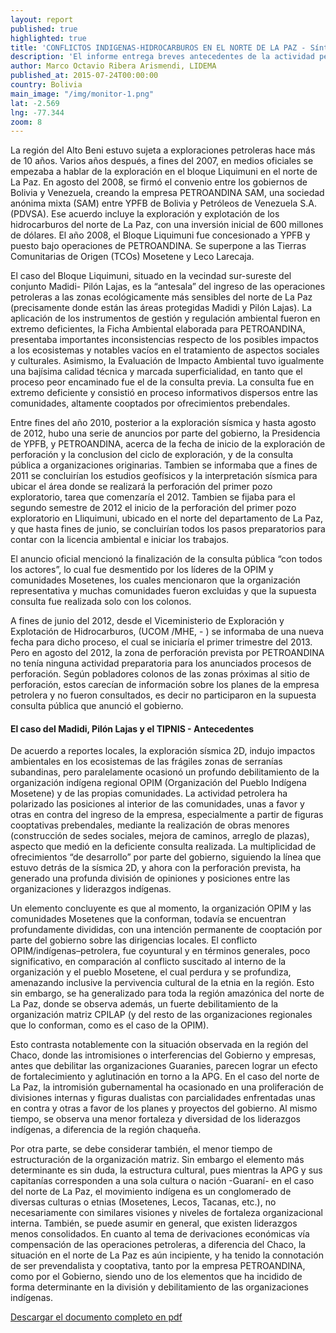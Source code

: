```yaml
---
layout: report
published: true
highlighted: true
title: 'CONFLICTOS INDIGENAS-HIDROCARBUROS EN EL NORTE DE LA PAZ - Síntesis'
description: 'El informe entrega breves antecedentes de la actividad petrolera en la zona y analiza el caso del Madidi, Pilón Lajas y el TIPNIS; proporcionando antecedentes del conflicto que estas actividades generaron con la organización indígena regional OPIM (Organización del Pueblo Indígena Mosetene) y la CPILAP (Confederación de Pueblos Indígenas de La Paz), que agrupa a los pueblos indígenas Mosetene, Chimane, Leco, Tacana, entre otros.'
author: Marco Octavio Ribera Arismendi, LIDEMA
published_at: 2015-07-24T00:00:00
country: Bolivia
main_image: "/img/monitor-1.png"
lat: -2.569
lng: -77.344
zoom: 8
---
```

La región del Alto Beni estuvo sujeta a exploraciones petroleras hace más de 10 años. 
Varios años después, a fines del 2007, en medios oficiales se empezaba a hablar de la 
exploración en el bloque Liquimuni en el norte de La Paz. En agosto del 2008, se firmó 
el convenio entre los gobiernos de Bolivia y Venezuela, creando la empresa 
PETROANDINA SAM, una sociedad anónima mixta (SAM) entre YPFB de Bolivia y 
Petróleos de Venezuela S.A. (PDVSA). Ese acuerdo incluye la exploración y explotación 
de los hidrocarburos del norte de La Paz, con una inversión inicial de 600 millones de 
dólares. El año 2008, el Bloque Liquimuni fue concesionado a YPFB y puesto bajo 
operaciones de PETROANDINA. Se superpone a las Tierras Comunitarias de Origen (TCOs) Mosetene y Leco Larecaja. 

El caso del Bloque Liquimuni, situado en la vecindad sur-sureste del conjunto Madidi-
Pilón Lajas, es la “antesala” del ingreso de las operaciones petroleras a las zonas 
ecológicamente más sensibles del norte de La Paz (precisamente donde están las áreas 
protegidas Madidi y Pilón Lajas). La aplicación de los instrumentos de gestión y regulación ambiental 
fueron en extremo deficientes, la Ficha Ambiental elaborada para PETROANDINA, 
presentaba importantes inconsistencias respecto de los posibles impactos a los 
ecosistemas y notables vacíos en el tratamiento de aspectos sociales y culturales. 
Asimismo, la Evaluación de Impacto Ambiental tuvo igualmente una bajísima calidad 
técnica y marcada superficialidad, en tanto que el proceso peor encaminado fue el de 
la consulta previa. La consulta fue en extremo deficiente y consistió en proceso 
informativos dispersos entre las comunidades, altamente cooptados por ofrecimientos 
prebendales.

Entre fines del año 2010, posterior a la exploración sísmica y hasta agosto de 2012, hubo una serie de anuncios por parte del gobierno, la Presidencia de YPFB, y PETROANDINA, acerca de la fecha de inicio de la exploración de perforación y la conclusion del ciclo de exploración, y de la consulta pública a organizaciones originarias. Tambien se informaba que a fines de 2011 se concluirían los estudios geofísicos y la interpretación sísmica para ubicar el área donde se realizará la perforación del primer pozo exploratorio, tarea que comenzaría el 2012.  Tambien se fijaba para el segundo semestre de 2012 el inicio de la perforación del primer pozo exploratorio en Lliquimuni, ubicado en el norte del departamento de La Paz, y que hasta fines de 
junio, se concluirían todos los pasos preparatorios para contar con la licencia 
ambiental e iniciar los trabajos.

El anuncio oficial mencionó la finalización de la consulta pública “con todos 
los actores”, lo cual fue desmentido por los líderes de la OPIM y comunidades 
Mosetenes, los cuales mencionaron que la organización representativa y muchas 
comunidades fueron excluidas y que la supuesta consulta fue realizada solo con los 
colonos.

A fines de junio del 2012, desde el Viceministerio de Exploración 
y Explotación de Hidrocarburos, (UCOM /MHE, - ) se informaba 
de una nueva fecha para dicho proceso, el cual se iniciaría el primer trimestre del 
2013. Pero en agosto del 2012, la zona de perforación prevista por PETROANDINA no tenía ninguna actividad preparatoria para los 
anunciados procesos de perforación. Según pobladores colonos de las zonas próximas 
al sitio de perforación, estos carecían de información sobre los planes de la empresa 
petrolera y no fueron consultados, es decir no participaron en la supuesta consulta 
pública que anunció el gobierno. 

<div>
	<h4>
		El caso del Madidi, Pilón Lajas y el TIPNIS - Antecedentes
	</h4>
</div>

De acuerdo a reportes locales, la exploración sísmica 2D, indujo impactos ambientales 
en los ecosistemas de las frágiles zonas de serranías subandinas, pero paralelamente 
ocasionó un profundo debilitamiento de la organización indígena regional OPIM 
(Organización del Pueblo Indígena Mosetene) y de las propias comunidades. La 
actividad petrolera ha polarizado las posiciones al interior de las comunidades, unas a 
favor y otras en contra del ingreso de la empresa, especialmente a partir de figuras 
cooptativas prebendales, mediante la realización de obras menores (construcción de 
sedes sociales, mejora de caminos, arreglo de plazas), aspecto que medió en la 
deficiente consulta realizada. La multiplicidad de ofrecimientos “de desarrollo” por parte del gobierno, siguiendo la 
línea que estuvo detrás de la sísmica 2D, y ahora con la perforación prevista, ha generado una profunda división de opiniones y posiciones entre las organizaciones y liderazgos indígenas. 

Un elemento concluyente es que al momento, la organización OPIM y las comunidades 
Mosetenes que la conforman, todavía se encuentran profundamente divididas, con una 
intención permanente de cooptación por parte del gobierno sobre las dirigencias 
locales. El conflicto OPIM/indígenas–petrolera, fue coyuntural y en términos 
generales, poco significativo, en comparación al conflicto suscitado al interno de la 
organización y el pueblo Mosetene, el cual perdura y se profundiza, amenazando 
inclusive la pervivencia cultural de la etnia en la región. Esto sin embargo, se ha 
generalizado para toda la región amazónica del norte de La Paz, donde se observa 
además, un fuerte debilitamiento de la organización matriz CPILAP (y del resto de las 
organizaciones regionales que lo conforman, como es el caso de la OPIM). 

 
Esto contrasta notablemente con la situación observada en la región del Chaco, donde 
las intromisiones o interferencias del Gobierno y empresas, antes que debilitar las 
organizaciones Guaranies, parecen lograr un efecto de fortalecimiento y aglutinación 
en torno a la APG. En el caso del norte de La Paz, la intromisión gubernamental ha 
ocasionado en una proliferación de divisiones internas y figuras dualistas con 
parcialidades enfrentadas unas en contra y otras a favor de los planes y proyectos del 
gobierno. Al mismo tiempo, se observa una menor fortaleza y diversidad de los 
liderazgos indígenas, a diferencia de la región chaqueña. 

Por otra parte, se debe considerar también, el menor tiempo de estructuración de la organización matriz. Sin 
embargo el elemento más determinante es sin duda, la estructura cultural, pues 
mientras la APG y sus capitanías corresponden a una sola cultura o nación -Guaraní- en 
el caso del norte de La Paz, el movimiento indígena es un conglomerado de diversas 
culturas o etnias (Mosetenes, Lecos, Tacanas, etc.), no necesariamente con similares 
visiones y niveles de fortaleza organizacional interna. También, se puede asumir en 
general, que existen liderazgos menos consolidados. En cuanto al tema de derivaciones 
económicas vía compensación de las operaciones petroleras, a diferencia del Chaco, la 
situación en el norte de La Paz es aún incipiente, y ha tenido la connotación de ser 
prevendalista y cooptativa, tanto por la empresa PETROANDINA, como por el Gobierno, 
siendo uno de los elementos que ha incidido de forma determinante en la división y 
debilitamiento de las organizaciones indígenas. 

[Descargar el documento completo en pdf](http://lidema.org.bo/documentosPIMA/INF%20COCOON%20NORTE%20DE%20LA%20PAZ%20%202012.pdf)
